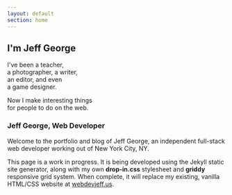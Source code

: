 ```yaml
---
layout: default
section: home
---
```

<main class="bleed">
  <section class="splash">
    <h1 class="splash--head txt-ctr">I'm Jeff George</h1>
    <p class="splash--text txt-ctr">
      <span class="no-break">I've been a teacher,&#10;</span>
      <br>
      <span class="no-break">a photographer, a writer,</span>
      <br>
      <span class="no-break">an editor, and even</span>
      <br>
      <span class="no-break">a game designer.</span>
    </p>
    <p class="splash--text txt-ctr">
      <span class="no-break">Now I make interesting things</span>
      <br>
      <span class="no-break">for people to do on the web.</span>
    </p>
  </section>

  <section class="row gtr">
    <article class="ph-col-12 gtr">
      <h1>Jeff George, <span class="no-break">Web Developer</span></h1>
      <p>Welcome to the portfolio and blog of Jeff George, an independent full-stack web developer working out of New York City, NY.</p>
      <p>This page is a work in progress. It is being developed using the Jekyll static site generator, along with my own <strong>drop-in.css</strong> stylesheet and <strong>griddy</strong> responsive grid system. When complete, it will replace my existing, vanilla HTML/CSS website at <a href="www.webdevjeff.us">webdevjeff.us</a>.</p>
    </article>
  </section>
</main>